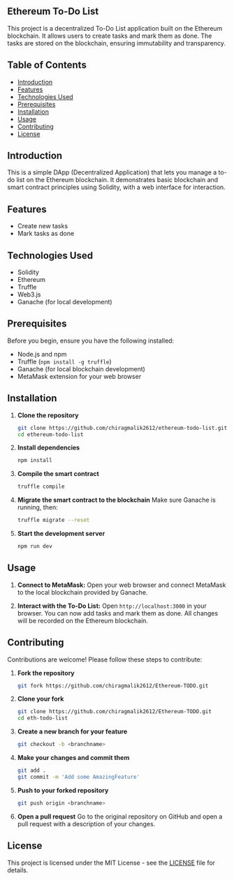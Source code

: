 ## Ethereum To-Do List

This project is a decentralized To-Do List application built on the Ethereum blockchain. It allows users to create tasks and mark them as done. The tasks are stored on the blockchain, ensuring immutability and transparency.



## Table of Contents

- [Introduction](#introduction)
- [Features](#features)
- [Technologies Used](#technologies-used)
- [Prerequisites](#prerequisites)
- [Installation](#installation)
- [Usage](#usage)
- [Contributing](#contributing)
- [License](#license)

## Introduction

This is a simple DApp (Decentralized Application) that lets you manage a to-do list on the Ethereum blockchain. It demonstrates basic blockchain and smart contract principles using Solidity, with a web interface for interaction.


## Features

- Create new tasks
- Mark tasks as done

## Technologies Used

- Solidity
- Ethereum
- Truffle
- Web3.js
- Ganache (for local development)

## Prerequisites

Before you begin, ensure you have the following installed:

- Node.js and npm
- Truffle (`npm install -g truffle`)
- Ganache (for local blockchain development)
- MetaMask extension for your web browser

## Installation

1. **Clone the repository**
    ```sh
    git clone https://github.com/chiragmalik2612/ethereum-todo-list.git
    cd ethereum-todo-list
    ```

2. **Install dependencies**
    ```sh
    npm install
    ```

3. **Compile the smart contract**
    ```sh
    truffle compile
    ```

4. **Migrate the smart contract to the blockchain**
    Make sure Ganache is running, then:
    ```sh
    truffle migrate --reset
    ```

5. **Start the development server**
    ```sh
    npm run dev
    ```

## Usage

1. **Connect to MetaMask:**
    Open your web browser and connect MetaMask to the local blockchain provided by Ganache.

2. **Interact with the To-Do List:**
    Open `http://localhost:3000` in your browser. You can now add tasks and mark them as done. All changes will be recorded on the Ethereum blockchain.


## Contributing

Contributions are welcome! Please follow these steps to contribute:

1. **Fork the repository**
    ```sh
    git fork https://github.com/chiragmalik2612/Ethereum-TODO.git
    ```

2. **Clone your fork**
    ```sh
    git clone https://github.com/chiragmalik2612/Ethereum-TODO.git
    cd eth-todo-list
    ```

3. **Create a new branch for your feature**
    ```sh
    git checkout -b <branchname>
    ```

4. **Make your changes and commit them**
    ```sh
    git add .
    git commit -m 'Add some AmazingFeature'
    ```

5. **Push to your forked repository**
    ```sh
    git push origin <branchname>

    ```

6. **Open a pull request**
    Go to the original repository on GitHub and open a pull request with a description of your changes.

## License

This project is licensed under the MIT License - see the [LICENSE](LICENSE) file for details.
